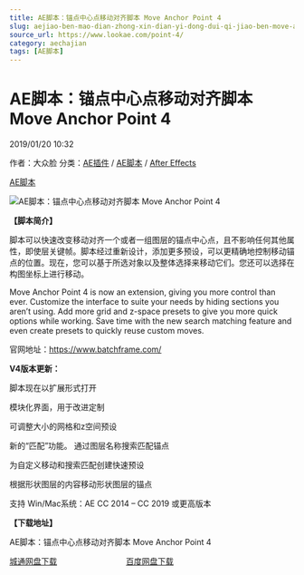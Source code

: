 ```yaml
---
title: AE脚本：锚点中心点移动对齐脚本 Move Anchor Point 4
slug: aejiao-ben-mao-dian-zhong-xin-dian-yi-dong-dui-qi-jiao-ben-move-anchor-point-4
source_url: https://www.lookae.com/point-4/
category: aechajian
tags: [AE脚本]
---
```

# AE脚本：锚点中心点移动对齐脚本 Move Anchor Point 4

2019/01/20 10:32

作者：大众脸
分类：[AE插件](https://www.lookae.com/after-effects/aechajian/) / [AE脚本](https://www.lookae.com/after-effects/aescripts/) / [After Effects](https://www.lookae.com/after-effects/)

[AE脚本](https://www.lookae.com/tag/ae%e8%84%9a%e6%9c%ac/)

![AE脚本：锚点中心点移动对齐脚本 Move Anchor Point 4](https://www.lookae.com/wp-content/uploads/2018/01/Move-Anchor-Point-3.jpg "AE脚本：锚点中心点移动对齐脚本 Move Anchor Point 4-LookAE.com")

**【脚本简介】**

脚本可以快速改变移动对齐一个或者一组图层的锚点中心点，且不影响任何其他属性，即使层关键帧。脚本经过重新设计，添加更多预设，可以更精确地控制移动锚点的位置。现在，您可以基于所选对象以及整体选择来移动它们。您还可以选择在构图坐标上进行移动。

Move Anchor Point 4 is now an extension, giving you more control than ever. Customize the interface to suite your needs by hiding sections you aren’t using. Add more grid and z-space presets to give you more quick options while working. Save time with the new search matching feature and even create presets to quickly reuse custom moves.

官网地址：https://www.batchframe.com/

**V4版本更新：**

脚本现在以扩展形式打开

模块化界面，用于改进定制

可调整大小的网格和z空间预设

新的“匹配”功能。 通过图层名称搜索匹配锚点

为自定义移动和搜索匹配创建快速预设

根据形状图层的内容移动形状图层的锚点

支持 Win/Mac系统：AE CC 2014 – CC 2019 或更高版本

**【下载地址】**

AE脚本：锚点中心点移动对齐脚本 Move Anchor Point 4

[城通网盘下载](https://lookae.ctfile.com/fs/680462-332020830)                               [百度网盘下载](https://pan.baidu.com/s/1f2pgXmZ3VR09saqLl5-HBg)
